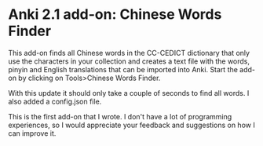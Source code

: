 # Anki 2.1 add-on: Chinese Words Finder

This add-on finds all Chinese words in the CC-CEDICT dictionary that only use the characters in your collection and creates a text file with the words, pinyin and English translations that can be imported into Anki.
Start the add-on by clicking on Tools>Chinese Words Finder.

With this update it should only take a couple of seconds to find all words. I also added a config.json file.

This is the first add-on that I wrote. I don't have a lot of programming experiences, so I would appreciate your feedback and suggestions on
how I can improve it.
